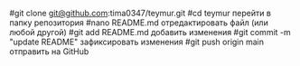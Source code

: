#git clone git@github.com:tima0347/teymur.git
#cd teymur                 перейти в папку репозитория
#nano README.md            отредактировать файл (или любой другой)
#git add README.md         добавить изменения
#git commit -m "update README"   зафиксировать изменения
#git push origin main      отправить на GitHub
